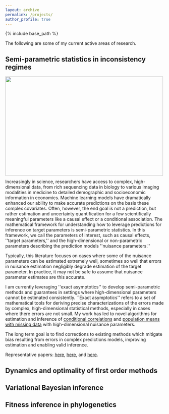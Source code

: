 ```yaml
---
layout: archive
permalink: /projects/
author_profile: true
---
```


{% include base_path %}

The following are some of my current active areas of research.

## Semi-parametric statistics in inconsistency regimes

<img align="left" src='/images/debiasing.jpg' width='500px' height='315px' style="padding: 0px 20px 10px 0px;">

Increasingly in science,
researchers have access to complex, high-dimensional data,
from rich sequencing data in biology to various imaging modalities in medicine to detailed demographic and socioeconomic information in economics.
Machine learning models have dramatically enhanced our ability to make accurate predictions on the basis these complex covariates.
Often, however, the end goal is not a prediction, but rather estimation and uncertainty quantification for a few scientifically meaningful parameters like a causal effect or a conditional association.
The mathematical framework for understanding how to leverage predictions for inference on target parameters is semi-parametric statistics.
In this framework, we call the parameters of interest, such as causal effects, ''target parameters,'' and the high-dimensional or non-parametric parameters describing the prediction models ''nuisance parameters.''

Typically, this literature focuses on cases where some of the nuisance parameters can be estimated extremely well, sometimes so well that errors in nuisance estimation negligibly degrade estimation of the target parameter.
In practice, it may not be safe to assume that nuisance parameter estimates are this accurate.

I am currently leveraging ''exact asymptotics'' to develop semi-parametric methods and guarantees in settings where high-dimensional parameters cannot be estimated consistently. ``Exact asymptotics'' refers to a set of mathematical tools for deriving precise characterizations of the errors made by complex, high-dimensional statistical methods, especially in cases where there errors are not small. My work has led to novel algorithms for estimation and inference of [conditional correlations](https://arxiv.org/abs/2107.14172) and [population means with missing data](https://arxiv.org/abs/2309.01362) with high-dimensional nuisance parameters.

The long term goal is to find corrections to existing methods which mitigate bias resulting from errors in complex predictions models, improving estimation and enabling valid inference.

Representative papers: [here](https://arxiv.org/abs/2007.13716), [here](https://arxiv.org/abs/2107.14172), and [here](https://arxiv.org/abs/2309.01362).

## Dynamics and optimality of first order methods

## Variational Bayesian inference

## Fitness inference in phylogenetics